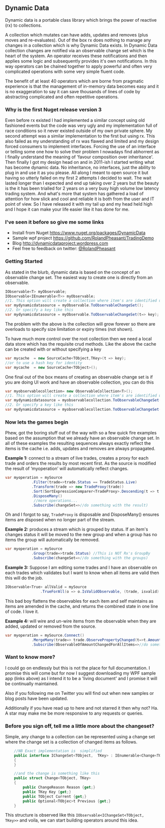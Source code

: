 ## Dynamic Data
Dynamic data is a portable class library which brings the power of reactive (rx) to collections.  

A collection which mutates can have adds, updates and removes (plus moves and re-evaluates). Out of the box rx does nothing to manage any changes in a collection which is why Dynamic Data exists.  In Dynamic Data collection changes are notified via an observable change set which is the heart of the system.  An operator receives these notifications and then applies some logic and subsequently provides it's own notifications. In this way operators can be chained together to apply powerful and often very complicated operations with some very simple fluent code.

The benefit of at least 40 operators which are borne from pragmatic experience is that the management of in-memory data becomes easy and it is no exaggeration to say it can save thousands of lines of code by abstracting complicated and often repetitive operations.

### Why is the first Nuget release version 3
Even before rx existed I had implemented a similar concept using old fashioned events but the code was very ugly and my implementation full of race conditions so it never existed outside of my own private sphere. My second attempt was a similar implementation to the first but using rx. This also failed as my understanding of rx was flawed and limited and my design forced consumers to implement interfaces. Forcing the use of an interface or telling some one how to solve their problem I nowadays find abhorrent as I finally understand the meaning of 'favour composition over inheritance'. Then finally I got my design head on and in 2011-ish I started writing what has become dynamic data. No inheritance, no interfaces, just the ability to plug in and use it as you please.  All along I meant to open source it but having so utterly failed on my first 2 attempts I decided to wait. The wait lasted longer than I expected and end up taking over 2 years but the beauty is the it has been trialled for 2 years on a very busy high volume low latency trading system. And what's more that system has gathered a load of attention for how slick and cool and reliable it is both from the user and IT point of view. So I have released it with my tail up and my head held high and I hope it can make your life easier like it has done for me.

### I've seen it before so give me some links
- Install from Nuget  https://www.nuget.org/packages/DynamicData
- Sample wpf project https://github.com/RolandPheasant/TradingDemo
- Blog http://dynamicdataproject.wordpress.com
- Feel free to feedback on twitter: [@RolandPheasant](https://twitter.com/RolandPheasant)

### Getting Started

As stated in the blurb, dynamic data is based on the concept of an observable change set.  The easiest way to create one is directly from an observable.
```csharp
IObservable<T> myObservable;
IObservable<IEnumerable<T>> myObservable;
//1. This option will create a collection where item's are identified using the hash code.
var mydynamicdatasource = myObservable.ToObservableChangeSet();
//2. Or specify a key like this
var mydynamicdatasource = myObservable.ToObservableChangeSet(t=> key);
```
The problem with the above is the collection will grow forever so there are overloads to specify size limitation or expiry times (not shown). 

To have much more control over the root collection then we need a local data store which has the requisite crud methods. Like the above the cache can be created with or without specifying a key
```csharp
var mycache  = new SourceCache<TObject,TKey>(t => key);
//or to use a hash key for identity
var mycache  = new SourceCache<TObject>();
```
One final out of the box means of creating an observable change set is if you are doing UI work and have an observable collection, you can do this
```csharp
var myobservablecollection= new ObservableCollection<T>();
//1. This option will create a collection where item's are identified using the hash code.
var mydynamicdatasource = myobservablecollection.ToObservableChangeSet();
//2. Or specify a key like this
var mydynamicdatasource = myobservablecollection.ToObservableChangeSet(t=> key);
```
### Now lets the games begin

Phew, got the boring stuff out of the way with so a few quick fire examples based on the assumption that we already have an observable change set. In all of these examples the resulting sequences always exactly reflect the items is the cache i.e. adds, updates and removes are always propagated.

**Example 1:** connect to a stream of live trades, creates a proxy for each trade and orders the results by most recent first. As the source is modified the result of ‘myoperation’ will automatically reflect changes.

```csharp
var myoperation = mySource
            .Filter(trade=>trade.Status == TradeStatus.Live) 
            .Transform(trade => new TradeProxy(trade))
            .Sort(SortExpressionComparer<TradeProxy>.Descending(t => t.Timestamp))
            .DisposeMany()
             //more operations...
            .Subscribe(changeSet=>//do something with the result)
```
Oh and I forgot to say, ```TradeProxy``` is disposable and DisposeMany() ensures items are disposed when no longer part of the stream.

**Example 2:** produces a stream which is grouped by status. If an item's changes status it will be moved to the new group and when a group has no items the group will automatically be removed.
```csharp
var myoperation = mySource
            .Group(trade=>trade.Status) //This is NOT Rx's GroupBy 
			.Subscribe(changeSet=>//do something with the groups)
```
**Example 3:** Suppose I am editing some trades and I have an observable on each trades which validates but I want to know when all items are valid then this will do the job.
```csharp
IObservable<True> allValid = mySource
                .TrueForAll(o => o.IsValidObservable, (trade, isvalid) => isvalid)
```
This bad boy flattens the observables for each item and self maintains as items are amended in the cache, and returns the combined state in one line of code. I love it.

**Example 4:**  will wire and un-wire items from the observable when they are added, updated or removed from the source.
```csharp
var myoperation = mySource.Connect() 
			.MergeMany(trade=> trade.ObservePropertyChanged(t=>t.Amount))
			.Subscribe(ObservableOfAmountChangedForAllItems=>//do something with IObservable<PropChangedArg>)
```
### Want to know more?
I could go on endlessly but this is not the place for full documentation.  I promise this will come but for now I suggest downloading my WPF sample app (links above)  as I intend it to be a 'living document' and I promise it will be continually maintained. 

Also if you following me on Twitter you will find out when new samples or blog posts have been updated.

Additionally if you have read up to here and not starred it then why not? Ha. A star may make me be more responsive to any requests or queries.

### Before you sign off, tell me a little more about the changeset?

Simple, any change to a collection can be represented using a change set where the change set is a collection of changed items as follows.

```csharp
	//NB Exact implementation is  simplified 
	public interface IChangeSet<TObject,  TKey> : IEnumerable<Change<TObject, TKey>>
    {
    }

	//and the change is something like this
	public struct Change<TObject, TKey>
	{
		public ChangeReason Reason {get;}
		public TKey Key {get;}
		public TObject Current {get;}
		public Optional<TObjec>t Previous {get;}
	}
```
This structure is observed like this ```IObservable<IChangeSet<TObject,  TKey>>``` and voila, we can start building operators around this idea.




